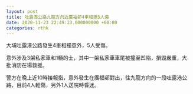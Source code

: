 ```yaml
---
layout: post
title: 吐露港公路九龍方向近廣福邨4車相撞5人傷
date: 2020-11-23 22:49:23.000000000 +08:00
categories: rthk
---
```


大埔吐露港公路發生4車相撞意外，5人受傷。

意外涉及3架私家車和1輛的士，其中一架私家車車尾被撞至凹陷，損毀嚴重，大批消防在場救援。

警方在晚上近10時接報指，意外發生在廣福邨對出，往九龍方向的一段吐露港公路，目前4人輕傷，另外1人送院時昏迷。
